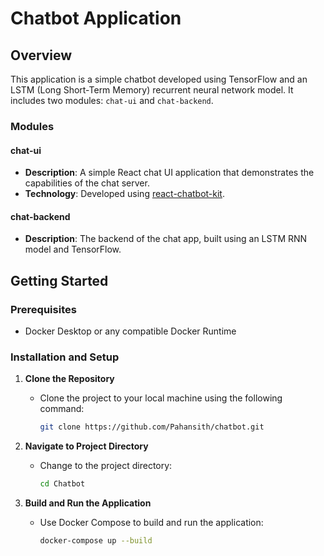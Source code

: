 # Chatbot Application

## Overview
This application is a simple chatbot developed using TensorFlow and an LSTM (Long Short-Term Memory) recurrent neural network model. It includes two modules: `chat-ui` and `chat-backend`.

### Modules

#### chat-ui
- **Description**: A simple React chat UI application that demonstrates the capabilities of the chat server.
- **Technology**: Developed using [react-chatbot-kit](https://www.npmjs.com/package/react-chatbot-kit).

#### chat-backend
- **Description**: The backend of the chat app, built using an LSTM RNN model and TensorFlow.

## Getting Started

### Prerequisites
- Docker Desktop or any compatible Docker Runtime

### Installation and Setup

1. **Clone the Repository**
   - Clone the project to your local machine using the following command:
     ```bash
     git clone https://github.com/Pahansith/chatbot.git
     ```

2. **Navigate to Project Directory**
   - Change to the project directory:
     ```bash
     cd Chatbot
     ```

3. **Build and Run the Application**
   - Use Docker Compose to build and run the application:
     ```bash
     docker-compose up --build
     ```
